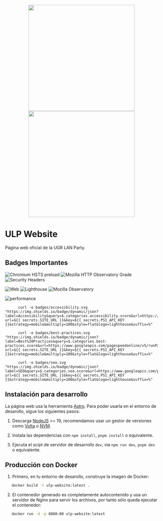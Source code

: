 <p align="center">
  <img align="center" src="https://github.com/chelunike/ulp-website/blob/master/public/assets/logo/logo-black.png?raw=True#gh-light-mode-only" width="350" height="350">
  <img align="center" src="https://github.com/chelunike/ulp-website/blob/master/public/assets/logo/logo-white.png?raw=True#gh-dark-mode-only" width="350" height="350">
</p>

# ULP Website

Página web oficial de la UGR LAN Party.

## Badges Importantes

![Chromium HSTS preload](https://img.shields.io/hsts/preload/ulp.ugr.es)
![Mozilla HTTP Observatory Grade](https://img.shields.io/mozilla-observatory/grade-score/ulp.ugr.es)
![Security Headers](https://img.shields.io/security-headers/ulp.ugr.es)

![Web](https://img.shields.io/website?url=ulp.ugr.es)
![Lighthouse](https://img.shields.io/endpoint?url=<your-lighthouse-json>)
![Mozilla Observatory](https://img.shields.io/mozilla-observatory/grade/)


![performance](https://googlechrome.github.io/lighthouse/viewer/?gist=521d3ce3747c754c1b80dcae048bf21f)


          
          curl -o badges/accessibility.svg "https://img.shields.io/badge/dynamic/json?label=Accessibility&query=$.categories.accessibility.score&url=https://www.googleapis.com/pagespeedonline/v5/runPagespeed?url=${{ secrets.SITE_URL }}&key=${{ secrets.PSI_API_KEY }}&strategy=mobile&multiply=100&style=flat&logo=lighthouse&suffix=%"
          
          curl -o badges/best-practices.svg "https://img.shields.io/badge/dynamic/json?label=Best%20Practices&query=$.categories.best-practices.score&url=https://www.googleapis.com/pagespeedonline/v5/runPagespeed?url=${{ secrets.SITE_URL }}&key=${{ secrets.PSI_API_KEY }}&strategy=mobile&multiply=100&style=flat&logo=lighthouse&suffix=%"
          
          curl -o badges/seo.svg "https://img.shields.io/badge/dynamic/json?label=SEO&query=$.categories.seo.score&url=https://www.googleapis.com/pagespeedonline/v5/runPagespeed?url=${{ secrets.SITE_URL }}&key=${{ secrets.PSI_API_KEY }}&strategy=mobile&multiply=100&style=flat&logo=lighthouse&suffix=%"


## Instalación para desarrollo

La página web usa la herramienta [Astro](https://astro.build/). Para poder usarla en el entorno de desarollo, sigue los siguientes pasos:

1. Descarga [NodeJS](https://nodejs.org/en) >= 19, recomendamos usar un gestor de versiones como [Volta](https://volta.sh/) o [NVM](https://github.com/nvm-sh/nvm).

1. Instala las dependencias con `npm install`, `pnpm install` o equivalente.

1. Ejecuta el scipt de servidor de desarrollo `dev`, via `npm run dev`, `pnpm dev` o equivalente.

## Producción con Docker

1. Primero, en tu entorno de desarollo, construye la imagen de Docker:

```bash
   docker build -t ulp-website:latest .

```

2. El contenedor generado es completamente autocontenido y usa un servidor de Nginx para servir los archivos, por tanto sólo queda ejecutar el contenedor:

```bash
   docker run -d -p 8080:80 ulp-website:latest
```
